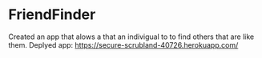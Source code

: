 # FriendFinder

Created an app that alows a that an indivigual to to find others that are like them.
Deplyed app: https://secure-scrubland-40726.herokuapp.com/
